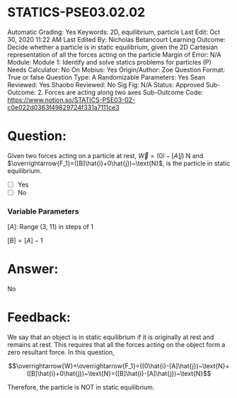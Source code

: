 # STATICS-PSE03.02.02

Automatic Grading: Yes
Keywords: 2D, equilibrium, particle
Last Edit: Oct 30, 2020 11:22 AM
Last Edited By: Nicholas Betancourt
Learning Outcome: Decide whether a particle is in static equilibrium, given the 2D Cartesian representation of all the forces acting on the particle
Margin of Error: N/A
Module: Module 1: Identify and solve statics problems for particles (P)
Needs Calculator: No
On Mobius: Yes
Origin/Author: Zoe
Question Format: True or false
Question Type: A
Randomizable Parameters: Yes
Sean Reviewed: Yes
Shaobo Reviewed: No
Sig Fig: N/A
Status: Approved
Sub-Outcome: 2. Forces are acting along two axes
Sub-Outcome Code: https://www.notion.so/STATICS-PSE03-02-c0e022d0363f49829724f331a7111ce3

# Question:

Given two forces acting on a particle at rest, $\overrightarrow{W}=(0\hat{i}-[A]\hat{j})~\text{N}$ and $\overrightarrow{F_1}=([B]\hat{i}+0\hat{j})~\text{N}$, is the particle in static equilibrium.

- [ ]  Yes
- [ ]  No

### Variable Parameters

$[A]:$ Range (3, 11) in steps of 1

$[B]=[A]-1$ 

# Answer:

No

# Feedback:

We say that an object is in static equilibrium if it is originally at rest and remains at rest. This requires that all the forces acting on the object form a zero resultant force. In this question, 

$$\overrightarrow{W}+\overrightarrow{F_1}=((0\hat{i}-[A]\hat{j})~\text{N}+([B]\hat{i}+0\hat{j})~\text{N}=([B]\hat{i}-[A]\hat{j})~\text{N}$$

Therefore, the particle is NOT in static equilibrium.